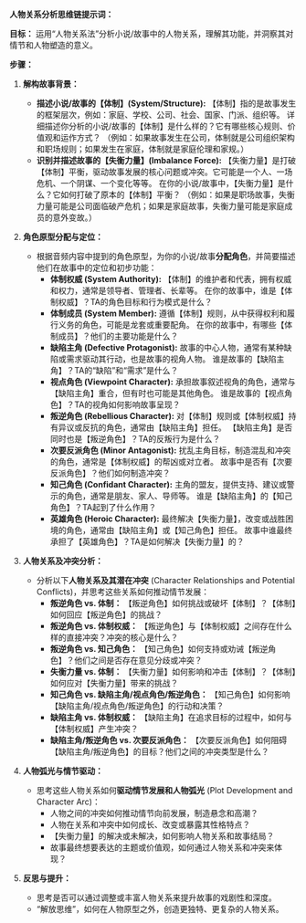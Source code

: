 **人物关系分析思维链提示词：**

**目标：** 运用“人物关系法”分析小说/故事中的人物关系，理解其功能，并洞察其对情节和人物塑造的意义。

**步骤：**

1. **解构故事背景：**
    *  **描述小说/故事的【体制】(System/Structure):**  【体制】指的是故事发生的框架层次，例如：家庭、学校、公司、社会、国家、门派、组织等。  详细描述你分析的小说/故事的【体制】是什么样的？它有哪些核心规则、价值观和运作方式？ （例如：如果故事发生在公司，体制就是公司组织架构和职场规则；如果发生在家庭，体制就是家庭伦理和家规。）
    *  **识别并描述故事的【失衡力量】(Imbalance Force):**  【失衡力量】是打破【体制】平衡，驱动故事发展的核心问题或冲突。它可能是一个人、一场危机、一个阴谋、一个变化等等。  在你的小说/故事中，【失衡力量】是什么？它如何打破了原本的【体制】平衡？ （例如：如果是职场故事，失衡力量可能是公司面临破产危机；如果是家庭故事，失衡力量可能是家庭成员的意外变故。）

2. **角色原型分配与定位：**
    *  根据音频内容中提到的角色原型，为你的小说/故事**分配角色**，并简要描述他们在故事中的定位和初步功能：
        * **体制权威 (System Authority):**  【体制】的维护者和代表，拥有权威和权力，通常是领导者、管理者、长辈等。  在你的故事中，谁是【体制权威】？TA的角色目标和行为模式是什么？
        * **体制成员 (System Member):**  遵循【体制】规则，从中获得权利和履行义务的角色，可能是龙套或重要配角。  在你的故事中，有哪些【体制成员】？他们的主要功能是什么？
        * **缺陷主角 (Defective Protagonist):**  故事的中心人物，通常有某种缺陷或需求驱动其行动，也是故事的视角人物。  谁是故事的【缺陷主角】？TA的“缺陷”和“需求”是什么？
        * **视点角色 (Viewpoint Character):**  承担故事叙述视角的角色，通常与【缺陷主角】重合，但有时也可能是其他角色。  谁是故事的【视点角色】？TA的视角如何影响故事呈现？
        * **叛逆角色 (Rebellious Character):**  对【体制】规则或【体制权威】持有异议或反抗的角色，通常由【缺陷主角】担任。  【缺陷主角】是否同时也是【叛逆角色】？TA的反叛行为是什么？
        * **次要反派角色 (Minor Antagonist):**  扰乱主角目标，制造混乱和冲突的角色，通常是【体制权威】的帮凶或对立者。  故事中是否有【次要反派角色】？他们如何制造冲突？
        * **知己角色 (Confidant Character):**  主角的盟友，提供支持、建议或警示的角色，通常是朋友、家人、导师等。  谁是【缺陷主角】的【知己角色】？TA起到了什么作用？
        * **英雄角色 (Heroic Character):**  最终解决【失衡力量】，改变或战胜困境的角色，通常由【缺陷主角】或【知己角色】担任。  故事中谁最终承担了【英雄角色】？TA是如何解决【失衡力量】的？

3. **人物关系及冲突分析：**
    *  分析以下**人物关系及其潜在冲突** (Character Relationships and Potential Conflicts)，并思考这些关系如何推动情节发展：
        * **叛逆角色 vs. 体制：**  【叛逆角色】如何挑战或破坏【体制】？【体制】如何回应【叛逆角色】的挑战？
        * **叛逆角色 vs. 体制权威：**  【叛逆角色】与【体制权威】之间存在什么样的直接冲突？冲突的核心是什么？
        * **叛逆角色 vs. 知己角色：**  【知己角色】如何支持或劝诫【叛逆角色】？他们之间是否存在意见分歧或冲突？
        * **失衡力量 vs. 体制：**  【失衡力量】如何影响和冲击【体制】？【体制】如何应对【失衡力量】带来的挑战？
        * **知己角色 vs. 缺陷主角/视点角色/叛逆角色：**  【知己角色】如何影响【缺陷主角/视点角色/叛逆角色】的行动和决策？
        * **缺陷主角 vs. 体制权威：**  【缺陷主角】在追求目标的过程中，如何与【体制权威】产生冲突？
        * **缺陷主角/叛逆角色 vs. 次要反派角色：**  【次要反派角色】如何阻碍【缺陷主角/叛逆角色】的目标？他们之间的冲突类型是什么？

4. **人物弧光与情节驱动：**
    *  思考这些人物关系如何**驱动情节发展和人物弧光** (Plot Development and Character Arc)：
        *  人物之间的冲突如何推动情节向前发展，制造悬念和高潮？
        *  人物在关系和冲突中如何成长、改变或暴露其性格特点？
        *  【失衡力量】的解决或未解决，如何影响人物关系和故事结局？
        *  故事最终想要表达的主题或价值观，如何通过人物关系和冲突来体现？

5. **反思与提升：**
    *  思考是否可以通过调整或丰富人物关系来提升故事的戏剧性和深度。
    *  “解放思维”，如何在人物原型之外，创造更独特、更复杂的人物关系。